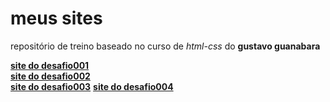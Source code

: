 # meus sites

repositório de treino baseado no curso de *html-css* do **gustavo guanabara**
 
<a href="https://ericksm23.github.io/css-html/desafioos/desafio001/desafiii">**site do desafio001**</a>
<br>
<a href="https://ericksm23.github.io/css-html/desafioos/desafio002/cgi.html">**site do desafio002**</a>
<br>
<a href="https://ericksm23.github.io/css-html/desafioos/desafio003/index.html">**site do desafio003**</a>
<a href="https://ericksm23.github.io/css-html/desafioos/desafio004/index.html">**site do desafio004**</a>